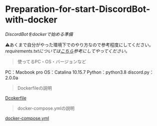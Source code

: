 # Preparation-for-start-DiscordBot-with-docker
*DiscordBotをdockerで始める準備*

⚠あくまで自分がやった環境下でのやり方なので参考程度にしてください。
<br>
*requirements.txtについては[こちら](https://www.delftstack.com/ja/howto/python/python-create-requirements.txt/)参考にしてやってください。*

> 使ってるPC・OS・バージョンなど

PC：Macbook pro
OS：Catalina 10.15.7
Python：python3.8
discord.py：2.0.0a

> Dockerfileの説明

[Dcokerfile](Dockerfile_description.md)


> docker-compose.ymlの説明

[docker-compose.yml](docker-compose.yml_description.md)
